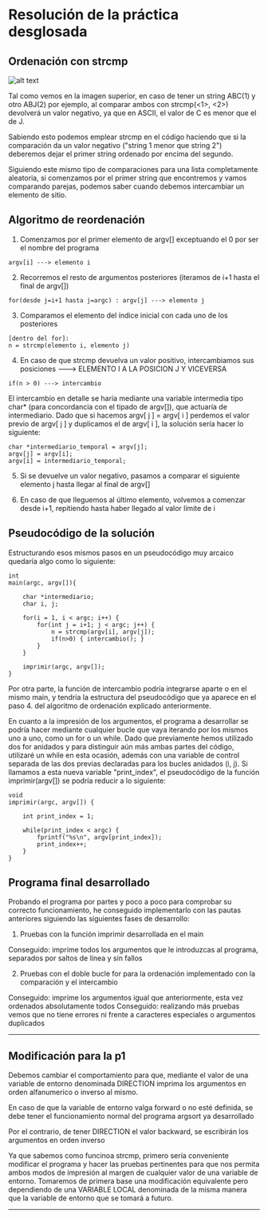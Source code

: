 # Resolución de la práctica desglosada


## Ordenación con strcmp

![alt text](image.png)

Tal como vemos en la imagen superior, en caso de tener un string ABC(1) y otro ABJ(2) por ejemplo, al comparar ambos con strcmp(<1>, <2>) devolverá un valor negativo, ya que en ASCII, el valor de C es menor que el de J.

Sabiendo esto podemos emplear strcmp en el código haciendo que si la comparación da un valor negativo ("string 1 menor que string 2") deberemos dejar el primer string ordenado por encima del segundo.

Siguiendo este mismo tipo de comparaciones para una lista completamente aleatoria, si comenzamos por el primer string que encontremos y vamos comparando parejas, podemos saber cuando debemos intercambiar un elemento de sitio. 

## Algoritmo de reordenación

1. Comenzamos por el primer elemento de argv[] exceptuando el 0 por ser el nombre del programa
```
argv[i] ---> elemento i
```
2. Recorremos el resto de argumentos posteriores (iteramos de i+1 hasta el final de argv[])
```
for(desde j=i+1 hasta j=argc) : argv[j] ---> elemento j
```
3. Comparamos el elemento del índice inicial con cada uno de los posteriores
```
[dentro del for]:
n = strcmp(elemento i, elemento j)
```
4. En caso de que strcmp devuelva un valor positivo, intercambiamos sus posiciones ---> ELEMENTO I A LA POSICION J Y VICEVERSA
```
if(n > 0) ---> intercambio
```
El intercambio en detalle se haría mediante una variable intermedia tipo char* (para concordancia con el tipado de argv[]), que actuaría de intermediario. Dado que si hacemos argv[ j ] = argv[ i ] perdemos el valor previo de argv[ j ] y duplicamos el de argv[ i ], la solución sería hacer lo siguiente: 
```
char *intermediario_temporal = argv[j];
argv[j] = argv[i];
argv[i] = intermediario_temporal;
```
5. Si se devuelve un valor negativo, pasamos a comparar el siguiente elemento j hasta llegar al final de argv[]

6. En caso de que lleguemos al último elemento, volvemos a comenzar desde i+1, repitiendo hasta haber llegado al valor límite de i

## Pseudocódigo de la solución

Estructurando esos mismos pasos en un pseudocódigo muy arcaico quedaría algo como lo siguiente:
```
int
main(argc, argv[]){
    
    char *intermediario;
    char i, j;

    for(i = 1, i < argc; i++) {
        for(int j = i+1; j < argc; j++) {
            n = strcmp(argv[i], argv[j]);
            if(n>0) { intercambio(); }
        }
    }

    imprimir(argc, argv[]);
}
```

Por otra parte, la función de intercambio podría integrarse aparte o en el mismo main, y tendría la estructura del pseudocódigo que ya aparece en el paso 4. del algoritmo de ordenación explicado anteriormente. 

En cuanto a la impresión de los argumentos, el programa a desarrollar se podría hacer mediante cualquier bucle que vaya iterando por los mismos uno a uno, como un for o un while. Dado que previamente hemos utilizado dos for anidados y para distinguir aún más ambas partes del código, utilizaré un while en esta ocasión, además con una variable de control separada de las dos previas declaradas para los bucles anidados (i, j). Si llamamos a esta nueva variable "print_index", el pseudocódigo de la función imprimir(argv[]) se podría reducir a lo siguiente:
```
void
imprimir(argc, argv[]) {

    int print_index = 1;

    while(print_index < argc) {
        fprintf("%s\n", argv[print_index]);
        print_index++;
    }
}
```

## Programa final desarrollado

Probando el programa por partes y poco a poco para comprobar su correcto funcionamiento, he conseguido implementarlo con las pautas anteriores siguiendo las siguientes fases de desarrollo:

1. Pruebas con la función imprimir desarrollada en el main

Conseguido: imprime todos los argumentos que le introduzcas al programa, separados por saltos de línea y sin fallos

2. Pruebas con el doble bucle for para la ordenación implementado con la comparación y el intercambio

Conseguido: imprime los argumentos igual que anteriormente, esta vez ordenados absolutamente todos
Conseguido: realizando más pruebas vemos que no tiene errores ni frente a caracteres especiales o argumentos duplicados

---

## Modificación para la p1

Debemos cambiar el comportamiento para que, mediante el valor de una variable de entorno denominada DIRECTION imprima los argumentos en orden alfanumerico o inverso al mismo. 

En caso de que la variable de entorno valga forward o no esté definida, se debe tener el funcionamiento normal del programa argsort ya desarrollado

Por el contrario, de tener DIRECTION el valor backward, se escribirán los argumentos en orden inverso

Ya que sabemos como funcinoa strcmp, primero sería conveniente modificar el programa y hacer las pruebas pertinentes para que nos permita ambos modos de impresión al margen de cualquier valor de una variable de entorno. Tomaremos de primera base una modificación equivalente pero dependiendo de una VARIABLE LOCAL denominada de la misma manera que la variable de entorno que se tomará a futuro.

---

